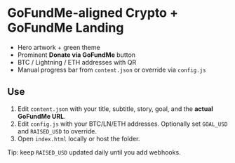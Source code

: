# GoFundMe-aligned Crypto + GoFundMe Landing

- Hero artwork + green theme
- Prominent **Donate via GoFundMe** button
- BTC / Lightning / ETH addresses with QR
- Manual progress bar from `content.json` or override via `config.js`

## Use
1. Edit `content.json` with your title, subtitle, story, goal, and the **actual GoFundMe URL**.
2. Edit `config.js` with your BTC/LN/ETH addresses. Optionally set `GOAL_USD` and `RAISED_USD` to override.
3. Open `index.html` locally or host the folder.

Tip: keep `RAISED_USD` updated daily until you add webhooks.
